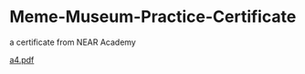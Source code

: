 # Meme-Museum-Practice-Certificate
a certificate from NEAR Academy

[a4.pdf](https://github.com/mhmtacikel/Meme-Museum-Practice-Certificate/files/8514086/a4.pdf)
